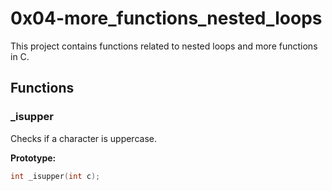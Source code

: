 # 0x04-more_functions_nested_loops

This project contains functions related to nested loops and more functions in C.

## Functions

### _isupper

Checks if a character is uppercase.

**Prototype:**
```c
int _isupper(int c);
